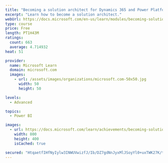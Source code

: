 ```yaml
---
title: "Becoming a solution architect for Dynamics 365 and Power Platform"
excerpt: "Learn how to become a solution architect."
webUrl: https://docs.microsoft.com/en-us/learn/modules/becoming-solution-architect/
type: course
price: Free
length: PT1H43M
ratings:
  count: 663
  average: 4.714932
heat: 51

provider:
  name: Microsoft Learn
  domain: microsoft.com
  images:
    - url: /assets/images/organizations/microsoft.com-50x50.jpg
      width: 50
      height: 50

levels:
  - Advanced

topics:
  - Power BI

images:
  - url: https://docs.microsoft.com/learn/achievements/becoming-solution-architect-social.png
    width: 800
    height: 400
    isCached: true

secured: "HtqaetfIHfNyIylw3INWUVwizfJ/Ib/DZ7gdNnJyxMlJSoyYl0+uxTWK27K/tXJlfTWQng9NG7pYG0f1tiU5a/hZxq8wbA70ujxkr5kFNNKFhAITzZ/arZ9/GCMQUxR3ZTu3d2lD6mX6BstkvEvJVJidkkFvsBuKErQcOjNATeHyfGw4aSCJP7VgKFHCO0QPMvBZWo0XuIXOGxQfC6DHmUnA0DEKxDEf3fL1MxjH/GTHs3PtYyQbHMK5zU06cS4ZlHucAaFYwEIs6z+6b0El+0sQsfxr1FL5y7Fa0Wom/vwc75VCUXH+KbKpU7dsbgAdxJjsBBUlti9ei2QiNMtvIhhV6D872alye4YRYUewMpqBSDoniIucjnoavtU1bWwndHLR58aJkQi+Tf+8uzQJKsf9RRQZgON9HttXPBm9QKc=;SIoteg7fWVLdGoSDceZQQA=="
---
```


